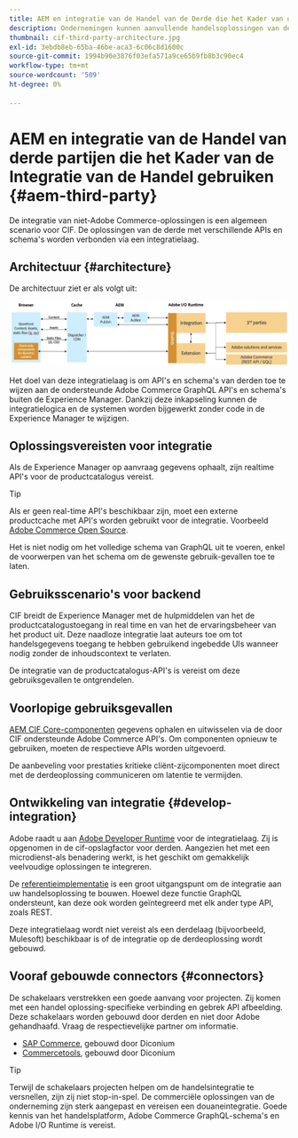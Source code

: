 ```yaml
---
title: AEM en integratie van de Handel van de Derde die het Kader van de Integratie van de Handel gebruiken
description: Ondernemingen kunnen aanvullende handelsoplossingen van derden nodig hebben om hun winkel te bedienen. Het Kader van de Integratie van de Handel (CIF) kan in dergelijke integratiescenario's worden gebruikt om een derdehandelsoplossing met Adobe Experience Manager te verbinden gebruikend I/O Runtime.
thumbnail: cif-third-party-architecture.jpg
exl-id: 3ebdb8eb-65ba-46be-aca3-6c06c8d1600c
source-git-commit: 1994b90e3876f03efa571a9ce65b9fb8b3c90ec4
workflow-type: tm+mt
source-wordcount: '509'
ht-degree: 0%

---
```


# AEM en integratie van de Handel van derde partijen die het Kader van de Integratie van de Handel gebruiken {#aem-third-party}

De integratie van niet-Adobe Commerce-oplossingen is een algemeen scenario voor CIF. De oplossingen van de derde met verschillende APIs en schema&#39;s worden verbonden via een integratielaag.

## Architectuur {#architecture}

De architectuur ziet er als volgt uit:

![Overzicht van architectuur van niet-Magento/derden AEM](../assets//AEM_nonMagento_Architecture.png)

Het doel van deze integratielaag is om API&#39;s en schema&#39;s van derden toe te wijzen aan de ondersteunde Adobe Commerce GraphQL API&#39;s en schema&#39;s buiten de Experience Manager. Dankzij deze inkapseling kunnen de integratielogica en de systemen worden bijgewerkt zonder code in de Experience Manager te wijzigen.

## Oplossingsvereisten voor integratie

Als de Experience Manager op aanvraag gegevens ophaalt, zijn realtime API&#39;s voor de productcatalogus vereist.

>[!TIP]
>
>Als er geen real-time API&#39;s beschikbaar zijn, moet een externe productcache met API&#39;s worden gebruikt voor de integratie. Voorbeeld [Adobe Commerce Open Source](https://business.adobe.com/products/magento/open-source.html).

Het is niet nodig om het volledige schema van GraphQL uit te voeren, enkel de voorwerpen van het schema om de gewenste gebruik-gevallen toe te laten.

## Gebruiksscenario&#39;s voor backend

CIF breidt de Experience Manager met de hulpmiddelen van het de productcatalogustoegang in real time en van het de ervaringsbeheer van het product uit. Deze naadloze integratie laat auteurs toe om tot handelsgegevens toegang te hebben gebruikend ingebedde UIs wanneer nodig zonder de inhoudscontext te verlaten.

De integratie van de productcatalogus-API&#39;s is vereist om deze gebruiksgevallen te ontgrendelen.

## Voorlopige gebruiksgevallen

[AEM CIF Core-componenten](https://github.com/adobe/aem-core-cif-components) gegevens ophalen en uitwisselen via de door CIF ondersteunde Adobe Commerce API&#39;s. Om componenten opnieuw te gebruiken, moeten de respectieve APIs worden uitgevoerd.

De aanbeveling voor prestaties kritieke cliënt-zijcomponenten moet direct met de derdeoplossing communiceren om latentie te vermijden.

## Ontwikkeling van integratie {#develop-integration}

Adobe raadt u aan [Adobe Developer Runtime](https://developer.adobe.com/runtime/) voor de integratielaag. Zij is opgenomen in de cif-opslagfactor voor derden. Aangezien het met een microdienst-als benadering werkt, is het geschikt om gemakkelijk veelvoudige oplossingen te integreren.

De [referentieimplementatie](https://github.com/adobe/commerce-cif-graphql-integration-reference) is een groot uitgangspunt om de integratie aan uw handelsoplossing te bouwen. Hoewel deze functie GraphQL ondersteunt, kan deze ook worden geïntegreerd met elk ander type API, zoals REST.

Deze integratielaag wordt niet vereist als een derdelaag (bijvoorbeeld, Mulesoft) beschikbaar is of de integratie op de derdeoplossing wordt gebouwd.

## Vooraf gebouwde connectors {#connectors}

De schakelaars verstrekken een goede aanvang voor projecten. Zij komen met een handel oplossing-specifieke verbinding en gebrek API afbeelding. Deze schakelaars worden gebouwd door derden en niet door Adobe gehandhaafd. Vraag de respectievelijke partner om informatie.

* [SAP Commerce](https://github.com/diconium/commerce-cif-graphql-integration-hybris), gebouwd door Diconium
* [Commercetools](https://github.com/diconium/commerce-cif-graphql-integration-commercetool), gebouwd door Diconium

>[!TIP]
>
>Terwijl de schakelaars projecten helpen om de handelsintegratie te versnellen, zijn zij niet stop-in-spel. De commerciële oplossingen van de onderneming zijn sterk aangepast en vereisen een douaneintegratie. Goede kennis van het handelsplatform, Adobe Commerce GraphQL-schema&#39;s en Adobe I/O Runtime is vereist.
